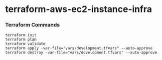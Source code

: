 # terraform-aws-ec2-instance-infra

### Terraform Commands

```
terraform init
terraform plan 
terraform validate
terraform apply -var-file="vars/development.tfvars" --auto-approve
terraform destroy -var-file="vars/development.tfvars" --auto-approve

```
